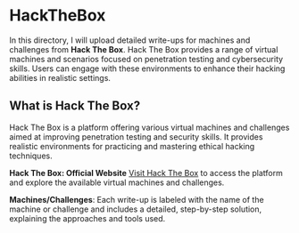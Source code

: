 # HackTheBox

In this directory, I will upload detailed write-ups for machines and challenges from **Hack The Box**. Hack The Box provides a range of virtual machines and scenarios focused on penetration testing and cybersecurity skills. Users can engage with these environments to enhance their hacking abilities in realistic settings.

## **What is Hack The Box?**&#x20;

Hack The Box is a platform offering various virtual machines and challenges aimed at improving penetration testing and security skills. It provides realistic environments for practicing and mastering ethical hacking techniques.

**Hack The Box: Official Website** [Visit Hack The Box](https://www.hackthebox.com) to access the platform and explore the available virtual machines and challenges.

**Machines/Challenges**: Each write-up is labeled with the name of the machine or challenge and includes a detailed, step-by-step solution, explaining the approaches and tools used.
